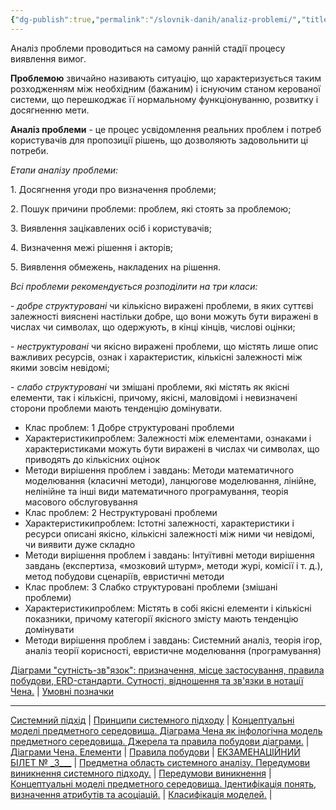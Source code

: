```yaml
---
{"dg-publish":true,"permalink":"/slovnik-danih/analiz-problemi/","title":"Аналіз проблеми","noteIcon":""}
---
```




Аналіз проблеми проводиться на самому ранній стадії процесу виявлення вимог.

**Проблемою** звичайно називають ситуацію, що характеризується таким розходженням між необхідним (бажаним) і існуючим станом керованої системи, що перешкоджає її нормальному функціонуванню, розвитку і досягненню мети.

**Аналіз проблеми** - це процес усвідомлення реальних проблем і потреб користувачів для пропозиції рішень, що дозволяють задовольнити ці потреби.

_Етапи аналізу проблеми:_

1\. Досягнення угоди про визначення проблеми;

2\. Пошук причини проблеми: проблем, які стоять за проблемою;

3\. Виявлення зацікавлених осіб і користувачів;

4\. Визначення межі рішення і акторів;

5\. Виявлення обмежень, накладених на рішення.

_Всі проблеми рекомендується розподілити на три класи:_

\- _добре структуровані_ чи кількісно виражені проблеми, в яких суттєві залежності вияснені настільки добре, що вони можуть бути виражені в числах чи символах, що одержують, в кінці кінців, числові оцінки;

\- _неструктуровані_ чи якісно виражені проблеми, що містять лише опис важливих ресурсів, ознак і характеристик, кількісні залежності між якими зовсім невідомі;

\- _слабо структуровані_ чи змішані проблеми, які містять як якісні елементи, так і кількісні, причому, якісні, маловідомі і невизначені сторони проблеми мають тенденцію домінувати.



*  Клас проблем:  1 Добре структуровані проблеми
  *  Характеристикипроблем:  Залежності між елементами, ознаками і характеристиками можуть бути виражені в числах чи символах, що приводять до кількісних оцінок
  *  Методи вирішення проблем і завдань:  Методи математичного моделювання (класичні методи), ланцюгове моделювання, лінійне, нелінійне та інші види математичного програмування, теорія масового обслуговування
*  Клас проблем:  2 Неструктуровані проблеми
  *  Характеристикипроблем:  Істотні залежності, характеристики і ресурси описані якісно, кількісні залежності між ними чи невідомі, чи виявити дуже складно
  *  Методи вирішення проблем і завдань:  Інтуїтивні методи вирішення завдань (експертиза, «мозковий штурм», методи журі, комісії і т. д.), метод побудови сценаріїв, евристичні методи
*  Клас проблем:  3 Слабко структуровані проблеми (змішані проблеми)
  *  Характеристикипроблем:  Містять в собі якісні елементи і кількісні показники, причому категорії якісного змісту мають тенденцію домінувати
  *  Методи вирішення проблем і завдань:  Системний аналіз, теорія ігор, аналіз теорії корисності, евристичне моделювання (програмування)


[Діаграми "сутність-зв"язок": призначення, місце застосування, правила побудови, ERD-стандарти. Сутності, відношення та зв'язки в нотації Чена.](http://um.co.ua/8/8-19/8-191266.html) | [Умовні позначки](http://um.co.ua/8/8-19/8-191268.html)

* * *

[Системний підхід](http://um.co.ua/8/8-19/8-191256.html) | [Принципи системного підходу](http://um.co.ua/8/8-19/8-191257.html) | [Концептуальні моделі предметного середовища. Діаграма Чена як інфологічна модель предметного середовища. Джерела та правила побудови діаграми.](http://um.co.ua/8/8-19/8-191258.html) | [Діаграми Чена. Елементи](http://um.co.ua/8/8-19/8-191259.html) | [Правила побудови](http://um.co.ua/8/8-19/8-191260.html) | [ЕКЗАМЕНАЦІЙНИЙ БІЛЕТ № \_3\_\_\_](http://um.co.ua/8/8-19/8-191261.html) | [Предметна область системного аналізу. Передумови виникнення системного підходу.](http://um.co.ua/8/8-19/8-191262.html) | [Передумови виникнення](http://um.co.ua/8/8-19/8-191263.html) | [Концептуальні моделі предметного середовища. Ідентифікація понять, визначення атрибутів та асоціацій.](http://um.co.ua/8/8-19/8-191264.html) | [Класифікація моделей.](http://um.co.ua/8/8-19/8-191265.html) |